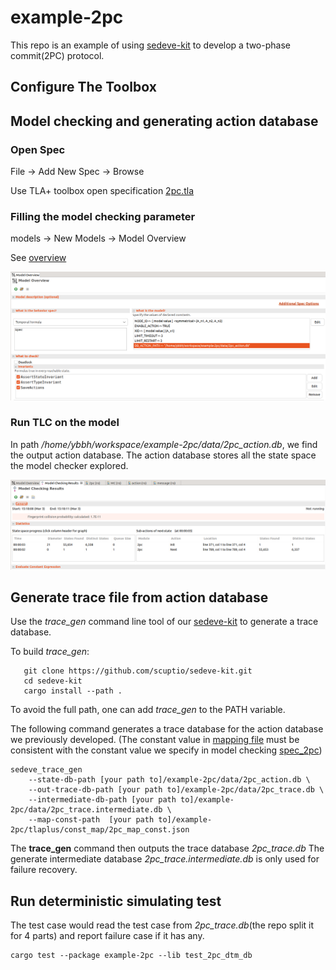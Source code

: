 # example-2pc


This repo is an example of using [sedeve-kit](https://github.com/scuptio/sedeve-kit) to develop a two-phase commit(2PC) protocol.

## Configure The Toolbox


## Model checking and generating action database

### Open Spec

File -> Add New Spec -> Browse

Use TLA+ toolbox open specification [2pc.tla](tlaplus/spec/2pc.tla)


### Filling the model checking parameter

models -> New Models -> Model Overview

See [overview](tlaplus/doc/spec_2pc.md)

![model_overview](tlaplus/doc/model_overview.png)

### Run TLC on the model

In path */home/ybbh/workspace/example-2pc/data/2pc_action.db*,
we find the output action database.
The action database stores all the state space the model checker explored.

![model_checking_result](tlaplus/doc/model_checking_results.png)


## Generate trace file from action database

Use the *trace_gen* command line tool of our
[sedeve-kit](https://github.com/scuptio/sedeve-kit)
to generate a trace database.

To build *trace_gen*:
``` shell
   git clone https://github.com/scuptio/sedeve-kit.git
   cd sedeve-kit
   cargo install --path .
```
To avoid the full path, one can add *trace_gen* to the PATH variable.

The following command generates a trace database for the action database we previously developed.
(The constant value in [mapping file](tlaplus/const_map/2pc_map_const.json) must be consistent with the constant value we
specify in model checking [spec_2pc](tlaplus/doc/spec_2pc.md))
```
sedeve_trace_gen  
    --state-db-path [your path to]/example-2pc/data/2pc_action.db \
    --out-trace-db-path [your path to]/example-2pc/data/2pc_trace.db \
    --intermediate-db-path [your path to]/example-2pc/data/2pc_trace.intermediate.db \ 
    --map-const-path  [your path to]/example-2pc/tlaplus/const_map/2pc_map_const.json
```

The **trace_gen** command then outputs the trace database *2pc_trace.db*
The generate intermediate database *2pc_trace.intermediate.db* is only used for failure recovery.

## Run deterministic simulating test

The test case would read the test case from *2pc_trace.db*(the repo split it for 4 parts) and report failure case if it has
any.

```
cargo test --package example-2pc --lib test_2pc_dtm_db

```
